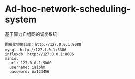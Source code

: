 # Ad-hoc-network-scheduling-system
基于算力自组网的调度系统

```
图形化镜像仓库：http://127.0.0.1:8088
mysql：http://127.0.0.1:3306
influxdb: http://127.0.0.1:8086
minio:
  url: 127.0.0.1:9000
  username: iaiphm
  password: Aa123456
```